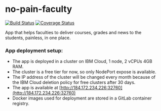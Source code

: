 # no-pain-faculty
[![Build Status](https://travis-ci.com/bogdanbledea/no-pain-faculty.svg?branch=master)](https://travis-ci.com/bogdanbledea/no-pain-faculty)
[![Coverage Status](https://coveralls.io/repos/github/bogdanbledea/no-pain-faculty/badge.svg?branch=master)](https://coveralls.io/github/bogdanbledea/no-pain-faculty?branch=master)

App that helps faculties to deliver courses, grades and news to the students, painless, in one place.

### App deployment setup:
* The app is deployed in a cluster on IBM Cloud, 1 node, 2 vCPUs 4GB RAM.
* The cluster is a free tier for now, so only NodePort expose is available.
* The IP address of the cluster will be changed every month because of the IBM Cloud deletion policy for free clusters after 30 days.
* The app is available at [http://184.172.234.226:32760](http://184.172.234.226:32760)
* Docker images used for deployment are stored in a GitLab container registry.
